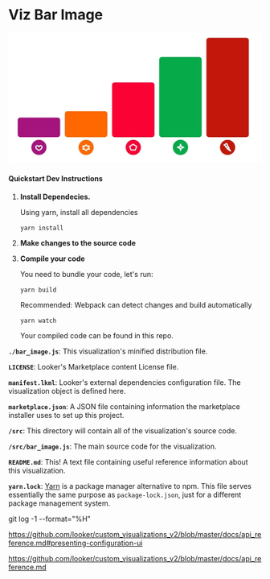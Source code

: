 # Viz Bar Image


![](docs/graphic.jpg)


#### Quickstart Dev Instructions

1.  **Install Dependecies.**

    Using yarn, install all dependencies

    ```
    yarn install
    ```

2.  **Make changes to the source code**

3.  **Compile your code**

    You need to bundle your code, let's run:

    ```
    yarn build
    ```

    Recommended: Webpack can detect changes and build automatically

    ```
    yarn watch
    ```

    Your compiled code can be found in this repo.

**`./bar_image.js`**: This visualization's minified distribution file.

**`LICENSE`**: Looker's Marketplace content License file.

**`manifest.lkml`**: Looker's external dependencies configuration file. The visualization object is defined here.

**`marketplace.json`**: A JSON file containing information the marketplace installer uses to set up this project.

**`/src`**: This directory will contain all of the visualization's source code.

**`/src/bar_image.js`**: The main source code for the visualization.

**`README.md`**: This! A text file containing useful reference information about this visualization.

**`yarn.lock`**: [Yarn](https://yarnpkg.com/) is a package manager alternative to npm. This file serves essentially the same purpose as `package-lock.json`, just for a different package management system.


git log -1 --format="%H"


https://github.com/looker/custom_visualizations_v2/blob/master/docs/api_reference.md#presenting-configuration-ui

https://github.com/looker/custom_visualizations_v2/blob/master/docs/api_reference.md
